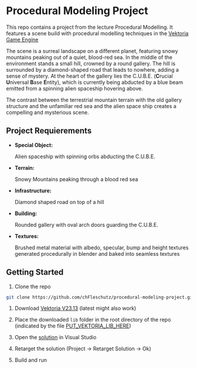 # Procedural Modeling Project

This repo contains a project from the lecture Procedural Modelling.
It features a scene build with procedural modelling techniques in the [Vektoria Game Engine](https://www.hs-kempten.de/fakultaet-informatik/zentrale-einrichtungen/computerspiel-zentrum-games/vektoria)

The scene is a surreal landscape on a different planet, featuring snowy mountains peaking out of a quiet, blood-red sea. 
In the middle of the environment stands a small hill, crowned by a round gallery. 
The hill is surrounded by a diamond-shaped road that leads to nowhere, adding a sense of mystery.
At the heart of the gallery lies the C.U.B.E. (**C**rucial **U**niversal **B**ase **E**ntity), which is currently being abducted by a blue beam emitted from a spinning alien spaceship hovering above. 

The contrast between the terrestrial mountain terrain with the old gallery structure and the unfamiliar red sea and the alien space ship creates a compelling and mysterious scene.


## Project Requierements

- **Special Object:**

    Alien spaceship with spinning orbs abducting the C.U.B.E.

- **Terrain:**

    Snowy Mountains peaking through a blood red sea

- **Infrastructure:**

    Diamond shaped road on top of a hill

- **Building:**

    Rounded gallery with oval arch doors guarding the C.U.B.E.
  
- **Textures:**

    Brushed metal material with albedo, specular, bump and height textures generated procedurally in blender and baked into seamless textures



## Getting Started

1. Clone the repo
```bash
git clone https://github.com/chFleschutz/procedural-modeling-project.git
```

1. Download [Vektoria V23.13](https://syncandshare.lrz.de/getlink/fi47DdpSth1JFJYgWrUyUbpe/) (latest might also work)

1. Place the downloaded `lib` folder in the root directory of the repo (indicated by the file [PUT_VEKTORIA_LIB_HERE](PUT_VEKTORIA_LIB_HERE.txt))

1. Open the [solution](App/VektoriaApp.sln) in Visual Studio

1. Retarget the solution (Project -> Retarget Solution -> Ok)

1. Build and run
